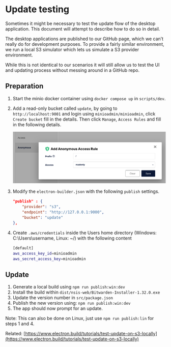 # Update testing

Sometimes it might be necessary to test the update flow of the desktop application. This document
will attempt to describe how to do so in detail.

The desktop applications are published to our GitHub page, which we can’t really do for development
purposes. To provide a fairly similar environment, we run a local S3 simulator which lets us
simulate a S3 provider environment.

While this is not identical to our scenarios it will still allow us to test the UI and updating
process without messing around in a GitHub repo.

## Preparation

1.  Start the minio docker container using `docker compose up` in `scripts/dev`.
2.  Add a read-only bucket called `update`, by going to `http://localhost:9001` and login using
    `minioadmin/minioadmin`, click `Create bucket` fill in the details. Then click `Manage`,
    `Access Rules` and fill in the following details.

    ![](./minio-access-rule.png)

3.  Modify the `electron-builder.json` with the following `publish` settings.

    ```json
    "publish" : {
        "provider": "s3",
        "endpoint": "http://127.0.0.1:9000",
        "bucket": "update"
    },
    ```

4.  Create `.aws/credentials` inside the Users home directory (Windows: C:\Users\username, Linux:
    ~/) with the following content

    ```bash
    [default]
    aws_access_key_id=minioadmin
    aws_secret_access_key=minioadmin
    ```

## Update

1.  Generate a local build using `npm run publish:win:dev`
2.  Install the build within `dist/nsis-web/Bitwarden-Installer-1.32.0.exe`
3.  Update the version number in `src/package.json`
4.  Publish the new version using: `npm run publish:win:dev`
5.  The app should now prompt for an update.

Note: This can also be done on Linux, just use `npm run publish:lin` for steps 1 and 4.

Related:
[https://www.electron.build/tutorials/test-update-on-s3-locally](https://www.electron.build/tutorials/test-update-on-s3-locally)
